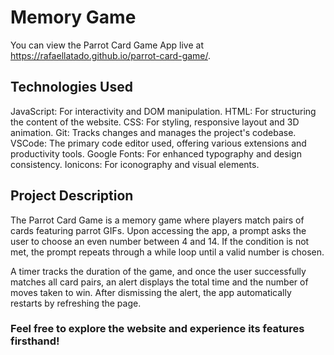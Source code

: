 # Memory Game

You can view the Parrot Card Game App live at <a href="https://rafaellatado.github.io/parrot-card-game/" target="_blank">https://rafaellatado.github.io/parrot-card-game/</a>.

## Technologies Used

JavaScript: For interactivity and DOM manipulation.
HTML: For structuring the content of the website.
CSS: For styling, responsive layout and 3D animation.
Git: Tracks changes and manages the project's codebase.
VSCode: The primary code editor used, offering various extensions and productivity tools.
Google Fonts: For enhanced typography and design consistency.
Ionicons: For iconography and visual elements.

## Project Description

The Parrot Card Game is a memory game where players match pairs of cards featuring parrot GIFs. Upon accessing the app, a prompt asks the user to choose an even number between 4 and 14. 
If the condition is not met, the prompt repeats through a while loop until a valid number is chosen.

A timer tracks the duration of the game, and once the user successfully matches all card pairs, an alert displays the total time and the number of moves taken to win. 
After dismissing the alert, the app automatically restarts by refreshing the page.

### Feel free to explore the website and experience its features firsthand!
